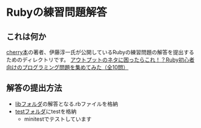 # Rubyの練習問題解答

## これは何か
[cherry本](https://amzn.asia/d/bk37V2J)の著者、伊藤淳一氏が公開しているRubyの練習問題の解答を提出するためのディレクトリです。
[アウトプットのネタに困ったらこれ！？Ruby初心者向けのプログラミング問題を集めてみた（全10問）](https://blog.jnito.com/entry/2019/05/03/121235)

## 解答の提出方法
- [libフォルダ](./lib)の解答となる.rbファイルを格納
- [testフォルダ](./test)にtestを格納
  - minitestでテストしています